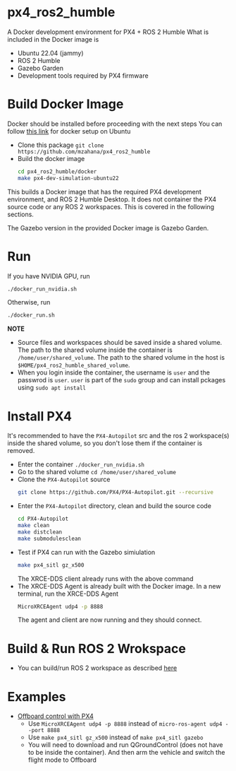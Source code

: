 # px4_ros2_humble
A Docker development environment for PX4 + ROS 2 Humble
What is included in the Docker image is
* Ubuntu 22.04 (jammy)
* ROS 2 Humble
* Gazebo Garden
* Development tools required by PX4 firmware

# Build Docker Image
Docker should be installed before proceeding with the next steps
You can follow [this link](https://docs.docker.com/engine/install/ubuntu/) for docker setup on Ubuntu

* Clone this package `git clone https://github.com/mzahana/px4_ros2_humble`
* Build the docker image
    ```bash 
    cd px4_ros2_humble/docker
    make px4-dev-simulation-ubuntu22
    ```

This builds a Docker image that has the required PX4 development environment, and ROS 2 Humble Desktop. It does not container the PX4 source code or any ROS 2 workspaces. This is covered in the following sections.

The Gazebo version in the provided Docker image is Gazebo Garden.

# Run
If you have NVIDIA GPU, run
```bash
./docker_run_nvidia.sh
```
Otherwise, run
```bash
./docker_run.sh
```

**NOTE**

* Source files and workspaces should be saved inside a shared volume. The path to the shared volume inside the container is `/home/user/shared_volume`. The path to the shared volume in the host is `$HOME/px4_ros2_humble_shared_volume`.
* When you login inside the container, the username is `user` and the passwrod is `user`. `user` is part of the `sudo` group and can install pckages using `sudo apt install`

# Install PX4
It's recommended to have the `PX4-Autopilot` src and the ros 2 workspace(s) inside the shared volume, so you don't lose them if the container is removed.

* Enter the container `./docker_run_nvidia.sh`
* Go to the shared volume `cd /home/user/shared_volume`
* Clone the `PX4-Autopilot` source 
    ```bash
    git clone https://github.com/PX4/PX4-Autopilot.git --recursive
    ```
* Enter the `PX4-Autopilot` directory, clean and build the source code
    ```bash
    cd PX4-Autopilot
    make clean
    make distclean
    make submodulesclean
    ```
* Test if PX4 can run  with the Gazebo simiulation 
    ```bash
    make px4_sitl gz_x500
    ```
    The XRCE-DDS client already runs with the above command
* The XRCE-DDS Agent is already built with the Docker image. In a new terminal, run the XRCE-DDS Agent
    ```bash
    MicroXRCEAgent udp4 -p 8888
    ```
    The agent and client are now running and they should connect.

# Build & Run ROS 2 Wrokspace
* You can build/run ROS 2 workspace as described [here](https://docs.px4.io/main/en/ros/ros2_comm.html#build-ros-2-workspace)

# Examples
* [Offboard control with PX4](https://github.com/Jaeyoung-Lim/px4-offboard)
    * Use `MicroXRCEAgent udp4 -p 8888` instead of `micro-ros-agent udp4 --port 8888`
    * Use `make px4_sitl gz_x500` instead of `make px4_sitl gazebo`
    * You will need to download and run QGroundControl (does not have to be inside the container). And then arm the vehicle and switch the flight mode to Offboard